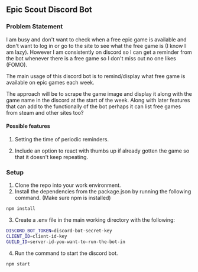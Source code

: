 ## Epic Scout Discord Bot

### Problem Statement

I am busy and don't want to check when a free epic game is available and don't want to log in or go to the site to see what the free game is (I know I am lazy). However I am consistently on discord so I can get a reminder from the bot whenever there is a free game so I don't miss out no one likes (FOMO). 

The main usage of this discord bot is to remind/display what free game is available on epic games each week.

The approach will be to scrape the game image and display it along with the game name in the discord at the start of the week. Along with later features that can add to the functionally of the bot perhaps it can list free games from steam and other sites too?

#### Possible features

1. Setting the time of periodic reminders.

2. Include an option to react with thumbs up if already gotten the game so that it doesn't keep repeating.

### Setup

1. Clone the repo into your work environment.
2. Install the dependencies from the package.json by running the following command. (Make sure npm is installed)

``` bash
npm install
```
3. Create a .env file in the main working directory with the following:

``` bash
DISCORD_BOT_TOKEN=discord-bot-secret-key
CLIENT_ID=client-id-key
GUILD_ID=server-id-you-want-to-run-the-bot-in
```
4. Run the command to start the discord bot.

```
npm start
```

